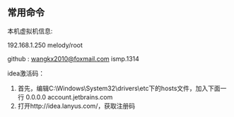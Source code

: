 ## 常用命令


本机虚拟机信息:

192.168.1.250     melody/root


github : wangkx2010@foxmail.com    ismp.1314

idea激活码：
1. 首先，编辑C:\Windows\System32\drivers\etc下的hosts文件，加入下面一行
0.0.0.0 account.jetbrains.com
2. 打开http://idea.lanyus.com/，获取注册码
